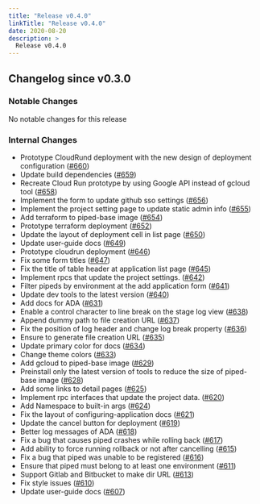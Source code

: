 ```yaml
---
title: "Release v0.4.0"
linkTitle: "Release v0.4.0"
date: 2020-08-20
description: >
  Release v0.4.0
---
```


## Changelog since v0.3.0

### Notable Changes

No notable changes for this release

### Internal Changes
* Prototype CloudRund deployment with the new design of deployment configuration ([#660](https://github.com/pipe-cd/pipecd/pull/660))
* Update build dependencies ([#659](https://github.com/pipe-cd/pipecd/pull/659))
* Recreate Cloud Run prototype by using Google API instead of gcloud tool ([#658](https://github.com/pipe-cd/pipecd/pull/658))
* Implement the form to update github sso settings ([#656](https://github.com/pipe-cd/pipecd/pull/656))
* Implement the project setting page to update static admin info ([#655](https://github.com/pipe-cd/pipecd/pull/655))
* Add terraform to piped-base image ([#654](https://github.com/pipe-cd/pipecd/pull/654))
* Prototype terraform deployment ([#652](https://github.com/pipe-cd/pipecd/pull/652))
* Update the layout of deployment cell in list page ([#650](https://github.com/pipe-cd/pipecd/pull/650))
* Update user-guide docs ([#649](https://github.com/pipe-cd/pipecd/pull/649))
* Prototype cloudrun deployment ([#646](https://github.com/pipe-cd/pipecd/pull/646))
* Fix some form titles ([#647](https://github.com/pipe-cd/pipecd/pull/647))
* Fix the title of table header at application list page ([#645](https://github.com/pipe-cd/pipecd/pull/645))
* Implement rpcs that update the project settings. ([#642](https://github.com/pipe-cd/pipecd/pull/642))
* Filter pipeds by environment at the add application form ([#641](https://github.com/pipe-cd/pipecd/pull/641))
* Update dev tools to the latest version ([#640](https://github.com/pipe-cd/pipecd/pull/640))
* Add docs for ADA ([#631](https://github.com/pipe-cd/pipecd/pull/631))
* Enable a control character to line break on the stage log view ([#638](https://github.com/pipe-cd/pipecd/pull/638))
* Append dummy path to file creation URL ([#637](https://github.com/pipe-cd/pipecd/pull/637))
* Fix the position of log header and change log break property ([#636](https://github.com/pipe-cd/pipecd/pull/636))
* Ensure to generate file creation URL ([#635](https://github.com/pipe-cd/pipecd/pull/635))
* Update primary color for docs ([#634](https://github.com/pipe-cd/pipecd/pull/634))
* Change theme colors ([#633](https://github.com/pipe-cd/pipecd/pull/633))
* Add gcloud to piped-base image ([#629](https://github.com/pipe-cd/pipecd/pull/629))
* Preinstall only the latest version of tools to reduce the size of piped-base image ([#628](https://github.com/pipe-cd/pipecd/pull/628))
* Add some links to detail pages ([#625](https://github.com/pipe-cd/pipecd/pull/625))
* Implement rpc interfaces that update the project data. ([#620](https://github.com/pipe-cd/pipecd/pull/620))
* Add Namespace to built-in args ([#624](https://github.com/pipe-cd/pipecd/pull/624))
* Fix the layout of configuring-application docs ([#621](https://github.com/pipe-cd/pipecd/pull/621))
* Update the cancel button for deployment ([#619](https://github.com/pipe-cd/pipecd/pull/619))
* Better log messages of ADA ([#618](https://github.com/pipe-cd/pipecd/pull/618))
* Fix a bug that causes piped crashes while rolling back ([#617](https://github.com/pipe-cd/pipecd/pull/617))
* Add ability to force running rollback or not after cancelling ([#615](https://github.com/pipe-cd/pipecd/pull/615))
* Fix a bug that piped was unable to be registered ([#616](https://github.com/pipe-cd/pipecd/pull/616))
* Ensure that piped must belong to at least one environment ([#611](https://github.com/pipe-cd/pipecd/pull/611))
* Support Gitlab and Bitbucket to make dir URL ([#613](https://github.com/pipe-cd/pipecd/pull/613))
* Fix style issues ([#610](https://github.com/pipe-cd/pipecd/pull/610))
* Update user-guide docs ([#607](https://github.com/pipe-cd/pipecd/pull/607))
